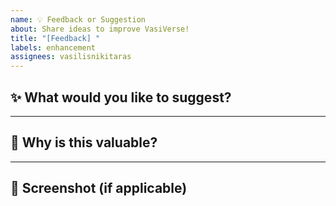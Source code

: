 ```yaml
---
name: 💡 Feedback or Suggestion
about: Share ideas to improve VasiVerse!
title: "[Feedback] "
labels: enhancement
assignees: vasilisnikitaras
---
```


## ✨ What would you like to suggest?

<!-- Be as specific and constructive as possible -->

---

## 🧠 Why is this valuable?

<!-- Who will benefit, and how will it improve the project? -->

---

## 📸 Screenshot (if applicable)

<!-- Drop your image here or drag into this box -->
